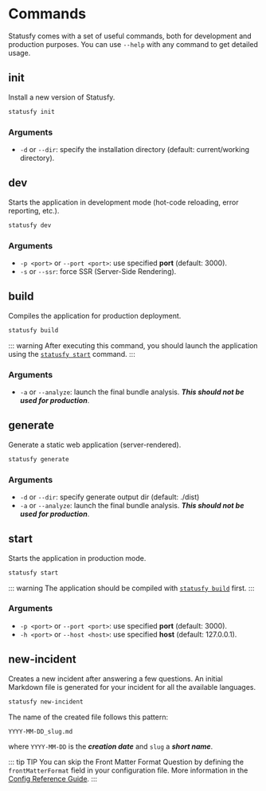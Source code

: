 # Commands

Statusfy comes with a set of useful commands, both for development and production purposes. You can use `--help` with any command to get detailed usage.


## init

Install a new version of Statusfy.

``` bash
statusfy init
```

### Arguments

- `-d` or `--dir`: specify the installation directory (default: current/working directory).

## dev

Starts the application in development mode (hot-code reloading, error reporting, etc.).

``` bash
statusfy dev
```

### Arguments

- `-p <port>` or `--port <port>`: use specified **port** (default: 3000).
- `-s` or `--ssr`: force SSR (Server-Side Rendering).

## build

Compiles the application for production deployment.

``` bash
statusfy build
```

::: warning
After executing this command, you should launch the application using the [`statusfy start`](#start) command.
:::

### Arguments

- `-a` or `--analyze`: launch the final bundle analysis. ***This should not be used for production***. 

## generate

Generate a static web application (server-rendered).

``` bash
statusfy generate
```

### Arguments

- `-d` or `--dir`: specify generate output dir (default: ./dist)
- `-a` or `--analyze`: launch the final bundle analysis. ***This should not be used for production***. 

## start

Starts the application in production mode.

``` bash
statusfy start
```

::: warning
The application should be compiled with [`statusfy build`](#build) first.
:::

### Arguments

- `-p <port>` or `--port <port>`: use specified **port** (default: 3000).
- `-h <port>` or `--host <host>`: use specified **host** (default: 127.0.0.1).

## new-incident

Creates a new incident after answering a few questions. An initial Markdown file is generated for your incident for all the available languages.

``` bash
statusfy new-incident
```

The name of the created file follows this pattern:

```
YYYY-MM-DD_slug.md
```

where `YYYY-MM-DD` is the ***creation date*** and `slug` a ***short name***.

::: tip TIP
You can skip the Front Matter Format Question by defining the `frontMatterFormat` field in your configuration file. More information in the [Config Reference Guide](../config/README.md#frontmatterformat).
:::
